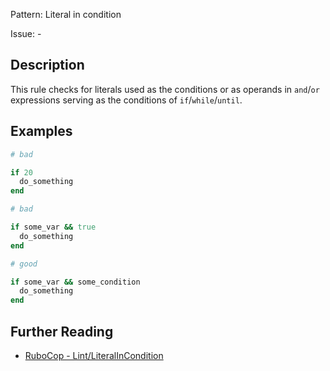 Pattern: Literal in condition

Issue: -

## Description

This rule checks for literals used as the conditions or as operands in `and`/`or` expressions serving as the conditions of `if`/`while`/`until`.

## Examples

```ruby
# bad

if 20
  do_something
end
```
```ruby
# bad

if some_var && true
  do_something
end
```
```ruby
# good

if some_var && some_condition
  do_something
end
```

## Further Reading

* [RuboCop - Lint/LiteralInCondition](https://rubocop.readthedocs.io/en/latest/cops_lint/#lintliteralincondition)

